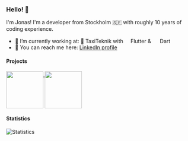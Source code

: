 ### Hello! :wave:

I'm Jonas! I'm a developer from Stockholm 🇸🇪 with roughly 10 years of coding experience. 

- 💼 I’m currently working at: 🚕 TaxiTeknik with <img src="https://github.com/jonasborggren/jonasborggren/assets/5494102/2a6046ec-8cc7-4e5d-88c7-aba60ae40b15" width="12px"/> Flutter & <img src="https://github.com/jonasborggren/jonasborggren/assets/5494102/50b4b1c3-f189-462c-a5ce-8302559d9a73" height="16px"/> Dart
- 🔭 You can reach me here: [LinkedIn profile](https://linkedin.com/in/jonasborggren)

#### Projects
<a href="https://github.com/jonasborggren/jernal-desktop">
  <img src="https://user-images.githubusercontent.com/5494102/195176356-13a7ba00-0952-424f-9e4b-0c6b2e0a6f8c.png" align="top" width="100px" />
</a>
<a href="https://apps.apple.com/se/app/baby-feeding-reminders/id6458187114?l=en-GB">
  <img src="https://github.com/jonasborggren/jonasborggren/assets/5494102/e75e3d99-0c5b-4381-ba9a-02f220bea876" align="top" width="100px" />
</a>

#### Statistics
<picture>
  <source media="(prefers-color-scheme: dark)" srcset="https://github-readme-stats.vercel.app/api?username=jonasborggren&show_icons=true&include_all_commits=true&hide=stars&theme=icegray&bg_color=00000000&hide_title=true&border_color=30363d&text_color=c9d1d9&title_color=c9d1d9&icon_color=58a6ff&ring_color=58a6ff&layout=compact&count_private=true">
  <img alt="Statistics" src="https://github-readme-stats.vercel.app/api?username=jonasborggren&show_icons=true&include_all_commits=true&hide=stars&theme=transparent&bg_color=00000000&hide_title=true&border_color=d0d7de&text_color=24292f&title_color=24292f&icon_color=58a6ff&ring_color=58a6ff&layout=compact&count_private=true">
</picture>
